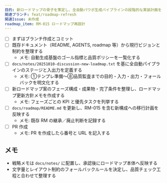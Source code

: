 ```yaml
---
目的: 新ロードマップの骨子を策定し、全自動パワポ生成パイプラインの段階的な実装計画をまとめる
関連ブランチ: feat/roadmap-refresh
関連Issue: 未作成
roadmap_item: RM-015 ロードマップ再設計
---
```


- [ ] まずはブランチ作成とコミット
- [ ] 既存ドキュメント（README, AGENTS, roadmap 等）から現行ビジョンと制約を整理する
  - メモ: 自動生成基盤のゴール指標と品質ポリシーを一覧化する
- [ ] `docs/notes/20251010-discussion-new-loadmap.txt` を基に全自動パイプラインのステージと入出力を定義する
  - メモ: ①テンプレ準備〜⑧品質監査までの目的・入力・出力・フォールバックを明文化する
- [ ] 新ロードマップ案のフェーズ構成・成果物・完了条件を整理し、ロードマップ更新方針メモを作成する
  - メモ: フェーズごとの KPI と優先タスクを列挙する
- [ ] `docs/roadmap/README.md` を更新し、RM-015 を含む新構成への移行計画を反映する
  - メモ: 既存 RM の継承／廃止判断を記録する
- [ ] PR 作成
  - メモ: PR を作成したら番号と URL を記入する

## メモ
- 戦略メモは `docs/notes/` に配置し、承認後にロードマップ本体へ反映する
- 文字量とレイアウト制約のフォールバックルールを決定し、品質チェック工程と合わせて整理する
